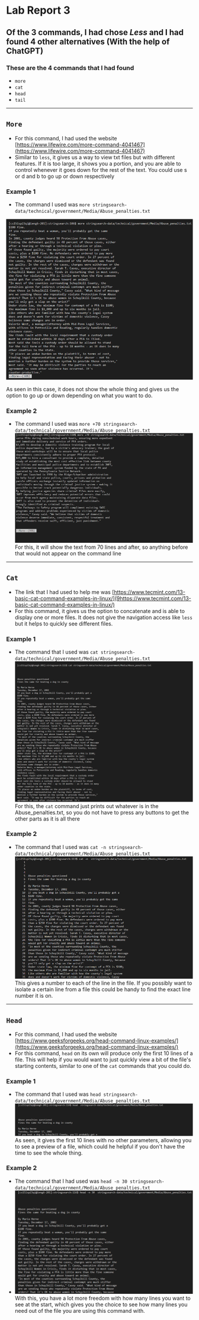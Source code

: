 # Lab Report 3

## Of the 3 commands, I had chose ***Less*** and I had found 4 other alternatives (With the help of ChatGPT)

### These are the 4 commands that I had found

- `more`
- `cat`
- `head`
- `tail`

---
## `More`

- For this command, I had used the website [https://www.lifewire.com/more-command-4041467](https://www.lifewire.com/more-command-4041467)
- Similar to `less`, it gives us a way to view txt files but with different features. If it is too large, it shows you a portion, and you are able to control
whenever it goes down for the rest of the text. You could use s or d and b to go up or down respectively 

### **Example 1**

* The command I used was `more stringsearch-data/technical/government/Media/Abuse_penalties.txt`

![Image](Lab3More1.png)

As seen in this case, it does not show the whole thing and gives us the option to go up or down depending on what you want to do.

### **Example 2**

* The command I used was `more +70 stringsearch-data/technical/government/Media/Abuse_penalties.txt`
![Image](Lab3More2.png)
For this, it will show the text from 70 lines and after, so anything before that would not appear on the command line
---

## `Cat`
- The link that I had used to help me was [https://www.tecmint.com/13-basic-cat-command-examples-in-linux/](9https://www.tecmint.com/13-basic-cat-command-examples-in-linux/)
- For this command, it gives us the option to concatenate and is able to display one or more files. It does not give the navigation access like `less` but it helps to quickly see different files. 

### **Example 1**

* The command that I used was `cat stringsearch-data/technical/government/Media/Abuse_penalties.txt`
![Image](Lab3Cat1.png)
For this, the `cat` command just prints out whatever is in the Abuse_penalties.txt, so you do not have to press any buttons to get the other parts as it is all there

### **Example 2**

* The command that I used was `cat -n stringsearch-data/technical/government/Media/Abuse_penalties.txt`
![Image](Lab3Cat2.png)
This gives a number to each of the line in the file. If  you possibly want to isolate a certain line from a file this could be handy to find the exact line number it is on.
---
## `Head`

- For this command, I had used the website [https://www.geeksforgeeks.org/head-command-linux-examples/](https://www.geeksforgeeks.org/head-command-linux-examples/)
- For this command, `head` on its own will produce only the first 10 lines of a file. This will help if you would want to just quickly view a bit of the file's starting contents, similar to one of the `cat` commands that you could do.

### Example 1

* The command that I used was `head stringsearch-data/technical/government/Media/Abuse_penalties.txt`
![Image](Lab3Head1.png)
As seen, it gives the first 10 lines with no other parameters, allowing you to see a preview of a file, which could he helpful if you don't have the time to see the whole thing.

### Example 2 

* The command that I had used was `head -n 30 stringsearch-data/technical/government/Media/Abuse_penalties.txt`
* ![Image](Lab3Head2.png)
With this, you have a lot more freedom with how many lines you want to see at the start, which gives you the choice to see how many lines you need out of the file you are using this command with.
